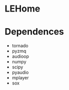 LEHome
======

Dependences
===========

- tornado
- pyzmq
- audioop
- numpy
- scipy
- pyaudio
- mplayer
- sox


